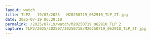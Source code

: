 ```yaml
---
layout: watch
title: TLP2 - 19/07/2025 - M20250719_062910_TLP_2T.jpg
date: 2025-07-19 06:29:10
permalink: /2025/07/19/watch/M20250719_062910_TLP_2
capture: TLP2/2025/202507/20250718/M20250719_062910_TLP_2T.jpg
---
```

